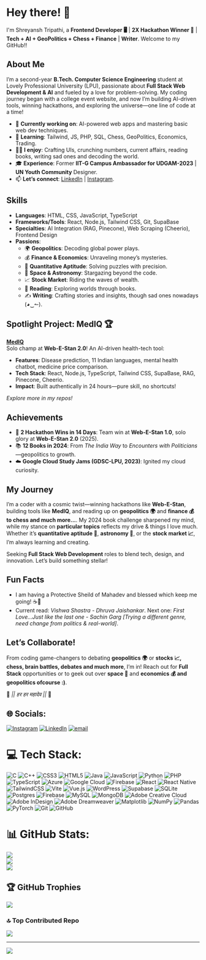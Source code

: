 # Hey there! 👋  
I'm Shreyansh Tripathi, a **Frontend Developer 🖥️** | **2X Hackathon Winner 🏅** | **Tech + AI + GeoPolitics + Chess + Finance** | **Writer**. Welcome to my GitHub!!  

## About Me  
I’m a second-year **B.Tech. Computer Science Engineering** student at Lovely Professional University (LPU), passionate about **Full Stack Web Development & AI** and fueled by a love for problem-solving. My coding journey began with a college event website, and now I’m building AI-driven tools, winning hackathons, and exploring the universe—one line of code at a time!  

- 🔭 **Currently working on**: AI-powered web apps and mastering basic web dev techniques.  
- 🌱 **Learning**: Tailwind, JS, PHP, SQL, Chess, GeoPolitics, Economics, Trading.  
- 👨‍💻 **I enjoy**: Crafting UIs, crunching numbers, current affairs, reading books, writing sad ones and decoding the world.  
- 🎓 **Experience**: Former **IIT-G Campus Ambassador for UDGAM-2023** | **UN Youth Community** Designer.  
- 📫 **Let’s connect**: [LinkedIn](https://www.linkedin.com/in/shreyanshtripathi) | [Instagram](https://www.instagram.com/shreyansh.py/).  

## Skills  
- **Languages**: HTML, CSS, JavaScript, TypeScript  
- **Frameworks/Tools**: React, Node.js, Tailwind CSS, Git, SupaBase  
- **Specialties**: AI Integration (RAG, Pinecone), Web Scraping (Cheerio), Frontend Design  
- **Passions**:  
  - 🌍 **Geopolitics**: Decoding global power plays.  
  - 💰 **Finance & Economics**: Unraveling money’s mysteries.  
  - 🧮 **Quantitative Aptitude**: Solving puzzles with precision.  
  - 🌌 **Space & Astronomy**: Stargazing beyond the code.  
  - 📈 **Stock Market**: Riding the waves of wealth.
  - 📖 **Reading**: Exploring worlds through books.
  - ✍️ **Writing**: Crafting stories and insights, though sad ones nowadays (◕‿↼).  

## Spotlight Project: MedIQ 🏆  
**[MedIQ](https://github.com/shreyanshtripath-01/mediq)**  
Solo champ at **Web-E-Stan 2.0**! An AI-driven health-tech tool:  
- **Features**: Disease prediction, 11 Indian languages, mental health chatbot, medicine price comparison.  
- **Tech Stack**: React, Node.js, TypeScript, Tailwind CSS, SupaBase, RAG, Pinecone, Cheerio.  
- **Impact**: Built authentically in 24 hours—pure skill, no shortcuts!  

*Explore more in my repos!*  

## Achievements  
- 🏅 **2 Hackathon Wins in 14 Days**: Team win at **Web-E-Stan 1.0**, solo glory at **Web-E-Stan 2.0** (2025).  
- 📚 **12 Books in 2024**: From *The India Way* to *Encounters with Politicians*—geopolitics to growth.  
- ☁️ **Google Cloud Study Jams (GDSC-LPU, 2023)**: Ignited my cloud curiosity.  

## My Journey  
I’m a coder with a cosmic twist—winning hackathons like **Web-E-Stan**, building tools like **MedIQ**, and reading up on **geopolitics 🌍** and **finance 💰 to chess and much more...**. 
My 2024 book challenge sharpened my mind, while my stance on **particular topics** reflects my drive & things I love much. 
Whether it’s **quantitative aptitude 🧮**, **astronomy 🌌**, or the **stock market 📈**, I’m always learning and creating.  

Seeking **Full Stack Web Development** roles to blend tech, design, and innovation. Let’s build something stellar!   

## Fun Facts  
- I am having a Protective Sheild of Mahadev and blessed which keep me going! ☕🙏  
- Current read: *Vishwa Shastra - Dhruva Jaishankar*. Next one: *First Love...Just like the last one - Sachin Garg [Trying a different genre, need change from politics & real-world]*.  

## Let’s Collaborate!  
From coding game-changers to debating **geopolitics 🌍** or **stocks 📈, chess, brain battles, debates and much more**, I’m in! 
Reach out for **Full Stack** opportunities or to geek out over **space 🌌** and **economics 💰 and geopolitics ofcourse :)**.  

🌼 *|| हर हर महादेव ||* 🌼

## 🌐 Socials:
[![Instagram](https://img.shields.io/badge/Instagram-%23E4405F.svg?logo=Instagram&logoColor=white)](https://instagram.com/shreyansh.py) [![LinkedIn](https://img.shields.io/badge/LinkedIn-%230077B5.svg?logo=linkedin&logoColor=white)](https://linkedin.com/in/shreyanshtripathi) [![email](https://img.shields.io/badge/Email-D14836?logo=gmail&logoColor=white)](mailto:14shreyansh2006@gmail.com) 

# 💻 Tech Stack:
![C](https://img.shields.io/badge/c-%2300599C.svg?style=flat&logo=c&logoColor=white) ![C++](https://img.shields.io/badge/c++-%2300599C.svg?style=flat&logo=c%2B%2B&logoColor=white) ![CSS3](https://img.shields.io/badge/css3-%231572B6.svg?style=flat&logo=css3&logoColor=white) ![HTML5](https://img.shields.io/badge/html5-%23E34F26.svg?style=flat&logo=html5&logoColor=white) ![Java](https://img.shields.io/badge/java-%23ED8B00.svg?style=flat&logo=openjdk&logoColor=white) ![JavaScript](https://img.shields.io/badge/javascript-%23323330.svg?style=flat&logo=javascript&logoColor=%23F7DF1E) ![Python](https://img.shields.io/badge/python-3670A0?style=flat&logo=python&logoColor=ffdd54) ![PHP](https://img.shields.io/badge/php-%23777BB4.svg?style=flat&logo=php&logoColor=white) ![TypeScript](https://img.shields.io/badge/typescript-%23007ACC.svg?style=flat&logo=typescript&logoColor=white) ![Azure](https://img.shields.io/badge/azure-%230072C6.svg?style=flat&logo=microsoftazure&logoColor=white) ![Google Cloud](https://img.shields.io/badge/GoogleCloud-%234285F4.svg?style=flat&logo=google-cloud&logoColor=white) ![Firebase](https://img.shields.io/badge/firebase-%23039BE5.svg?style=flat&logo=firebase) ![React](https://img.shields.io/badge/react-%2320232a.svg?style=flat&logo=react&logoColor=%2361DAFB) ![React Native](https://img.shields.io/badge/react_native-%2320232a.svg?style=flat&logo=react&logoColor=%2361DAFB) ![TailwindCSS](https://img.shields.io/badge/tailwindcss-%2338B2AC.svg?style=flat&logo=tailwind-css&logoColor=white) ![Vite](https://img.shields.io/badge/vite-%23646CFF.svg?style=flat&logo=vite&logoColor=white) ![Vue.js](https://img.shields.io/badge/vue.js-%2335495e.svg?style=flat&logo=vuedotjs&logoColor=%234FC08D) ![WordPress](https://img.shields.io/badge/WordPress-%23117AC9.svg?style=flat&logo=WordPress&logoColor=white) ![Supabase](https://img.shields.io/badge/Supabase-3ECF8E?style=flat&logo=supabase&logoColor=white) ![SQLite](https://img.shields.io/badge/sqlite-%2307405e.svg?style=flat&logo=sqlite&logoColor=white) ![Postgres](https://img.shields.io/badge/postgres-%23316192.svg?style=flat&logo=postgresql&logoColor=white) ![Firebase](https://img.shields.io/badge/firebase-a08021?style=flat&logo=firebase&logoColor=ffcd34) ![MySQL](https://img.shields.io/badge/mysql-4479A1.svg?style=flat&logo=mysql&logoColor=white) ![MongoDB](https://img.shields.io/badge/MongoDB-%234ea94b.svg?style=flat&logo=mongodb&logoColor=white) ![Adobe Creative Cloud](https://img.shields.io/badge/Adobe%20Creative%20Cloud-DA1F26.svg?style=flat&logo=Adobe%20Creative%20Cloud&logoColor=white) ![Adobe InDesign](https://img.shields.io/badge/Adobe%20InDesign-49021F?style=flat&logo=adobeindesign&logoColor=FF3366) ![Adobe Dreamweaver](https://img.shields.io/badge/Adobe%20Dreamweaver-FF61F6.svg?style=flat&logo=Adobe%20Dreamweaver&logoColor=white) ![Matplotlib](https://img.shields.io/badge/Matplotlib-%23ffffff.svg?style=flat&logo=Matplotlib&logoColor=black) ![NumPy](https://img.shields.io/badge/numpy-%23013243.svg?style=flat&logo=numpy&logoColor=white) ![Pandas](https://img.shields.io/badge/pandas-%23150458.svg?style=flat&logo=pandas&logoColor=white) ![PyTorch](https://img.shields.io/badge/PyTorch-%23EE4C2C.svg?style=flat&logo=PyTorch&logoColor=white) ![Git](https://img.shields.io/badge/git-%23F05033.svg?style=flat&logo=git&logoColor=white) ![GitHub](https://img.shields.io/badge/github-%23121011.svg?style=flat&logo=github&logoColor=white)
# 📊 GitHub Stats:
![](https://github-readme-stats.vercel.app/api?username=shreyanshtripathi-01&theme=gruvbox&hide_border=false&include_all_commits=true&count_private=true)<br/>
![](https://nirzak-streak-stats.vercel.app/?user=shreyanshtripathi-01&theme=gruvbox&hide_border=false)<br/>
![](https://github-readme-stats.vercel.app/api/top-langs/?username=shreyanshtripathi-01&theme=gruvbox&hide_border=false&include_all_commits=true&count_private=true&layout=compact)

## 🏆 GitHub Trophies
![](https://github-profile-trophy.vercel.app/?username=shreyanshtripathi-01&theme=gruvbox&no-frame=false&no-bg=false&margin-w=4)

### 🔝 Top Contributed Repo
![](https://github-contributor-stats.vercel.app/api?username=shreyanshtripathi-01&limit=5&theme=gruvbox&combine_all_yearly_contributions=true)

---
[![](https://visitcount.itsvg.in/api?id=shreyanshtripathi-01&icon=0&color=0)](https://visitcount.itsvg.in)

